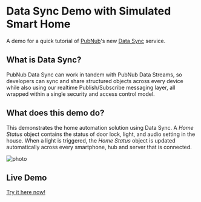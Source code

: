 # Data Sync Demo with Simulated Smart Home

A demo for a quick tutorial of [PubNub][pubnub]'s new [Data Sync][datasync] service.

## What is Data Sync?

PubNub Data Sync can work in tandem with PubNub Data Streams, so developers can sync and share structured objects across every device while also using our realtime Publish/Subscribe messaging layer, all wrapped within a single security and access control model.

## What does this demo do?

This demonstrates the home automation solution using Data Sync. A *Home Status* object contains the status of door lock, light, and audio setting in the house. When a light is triggered, the *Home Status* object is updated automatically across every smartphone, hub and server that is connected.

![photo](https://raw.githubusercontent.com/pubnub/data-sync-demo/gh-pages/datasync-demo.jpg)

## Live Demo

[Try it here now!][demo]



[demo]: http://pubnub.github.io/data-sync-demo
[pubnub]: http://www.pubnub.com/docs/javascript/javascript-sdk.html
[datasync]: http://www.pubnub.com/docs/javascript/overview/data-sync.html
